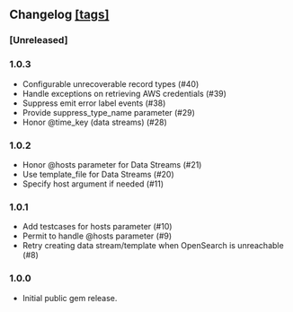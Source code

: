 ## Changelog [[tags]](https://github.com/fluent/fluent-plugin-opensearch/tags)

### [Unreleased]

### 1.0.3
 - Configurable unrecoverable record types (#40)
 - Handle exceptions on retrieving AWS credentials (#39)
 - Suppress emit error label events (#38)
 - Provide suppress_type_name parameter (#29)
 - Honor @time_key (data streams) (#28)

### 1.0.2
 - Honor @hosts parameter for Data Streams (#21)
 - Use template_file for Data Streams (#20)
 - Specify host argument if needed (#11)

### 1.0.1
 -  Add testcases for hosts parameter (#10)
 - Permit to handle @hosts parameter (#9)
 - Retry creating data stream/template when OpenSearch is unreachable (#8)

### 1.0.0
 - Initial public gem release.

